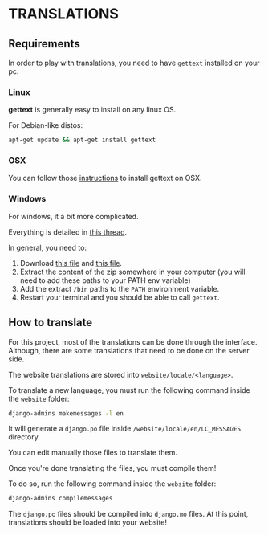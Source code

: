 # TRANSLATIONS

## Requirements

In order to play with translations, you need to have `gettext` installed on your pc.

### Linux

**gettext** is generally easy to install on any linux OS. 

For Debian-like distos: 

```bash
apt-get update && apt-get install gettext
```


### OSX

You can follow those [instructions](http://macappstore.org/gettext/) to install gettext on OSX.

### Windows

For windows, it a bit more complicated. 

Everything is detailed in [this thread](https://groups.google.com/forum/#!topic/django-i18n/V3r9rvE5KVg).

In general, you need to:

1. Download [this file](http://ftp.gnome.org/pub/gnome/binaries/win32/dependencies/gettext-tools-0.17.zip)
 and [this file](http://ftp.gnome.org/pub/gnome/binaries/win32/dependencies/gettext-runtime-0.17-1.zip). 
 2. Extract the content of the zip somewhere in your computer (you will need to add these paths to your PATH env variable)
 3. Add the extract `/bin` paths to the `PATH` environment variable. 
 4. Restart your terminal and you should be able to call `gettext`.

## How to translate
For this project, most of the translations can be done through the interface.
Although, there are some translations that need to be done on the server side.

The website translations are stored into `website/locale/<language>`. 

To translate a new language, you must run the following command inside the `website` folder:

```bash
django-admins makemessages -l en
```

It will generate a `django.po` file inside `/website/locale/en/LC_MESSAGES` directory.

You can edit manually those files to translate them.

Once you're done translating the files, you must compile them!

To do so, run the following command inside the `website` folder:

```bash
django-admins compilemessages
```

The `django.po` files should be compiled into `django.mo` files. At this point, translations should be loaded
into your website!